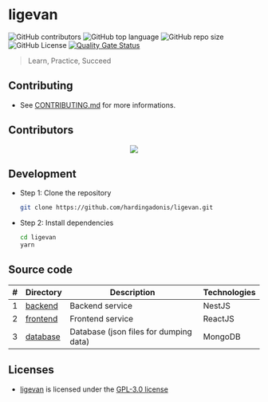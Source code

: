 # ligevan

![GitHub contributors](https://img.shields.io/github/contributors/hardingadonis/ligevan)
![GitHub top language](https://img.shields.io/github/languages/top/hardingadonis/ligevan)
![GitHub repo size](https://img.shields.io/github/repo-size/hardingadonis/ligevan)
![GitHub License](https://img.shields.io/github/license/hardingadonis/ligevan)
[![Quality Gate Status](https://sonarcloud.io/api/project_badges/measure?project=hardingadonis_ligevan&metric=alert_status)](https://sonarcloud.io/summary/new_code?id=hardingadonis_ligevan)

> Learn, Practice, Succeed

## Contributing

- See [CONTRIBUTING.md](docs/CONTRIBUTING.md) for more informations.

## Contributors

<div align="center">
  <a href="https://github.com/hardingadonis/ligevan/graphs/contributors">
    <img src="https://contrib.rocks/image?repo=hardingadonis/ligevan" />
  </a>
</div>

## Development

- Step 1: Clone the repository

  ```bash
  git clone https://github.com/hardingadonis/ligevan.git
  ```

- Step 2: Install dependencies

  ```bash
  cd ligevan
  yarn
  ```

## Source code

| #   | Directory            | Description                            | Technologies |
| --- | -------------------- | -------------------------------------- | ------------ |
| 1   | [backend](backend)   | Backend service                        | NestJS       |
| 2   | [frontend](frontend) | Frontend service                       | ReactJS      |
| 3   | [database](database) | Database (json files for dumping data) | MongoDB      |

## Licenses

- [ligevan](https://github.com/hardingadonis/ligevan) is licensed under the [GPL-3.0 license](LICENSE)
